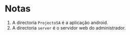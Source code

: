 # Notas

1. A directoria `ProjectoSA` é a aplicação android.
2. A directoria `server` é o servidor web do administrador.